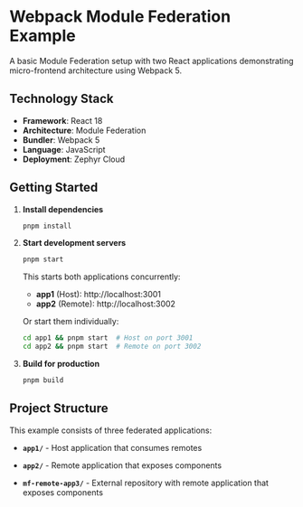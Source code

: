 # Webpack Module Federation Example

A basic Module Federation setup with two React applications demonstrating micro-frontend architecture using Webpack 5.

## Technology Stack

- **Framework**: React 18
- **Architecture**: Module Federation
- **Bundler**: Webpack 5
- **Language**: JavaScript
- **Deployment**: Zephyr Cloud


## Getting Started

1. **Install dependencies**
   ```bash
   pnpm install
   ```

2. **Start development servers**
   ```bash
   pnpm start
   ```
   
   This starts both applications concurrently:
   - **app1** (Host): http://localhost:3001
   - **app2** (Remote): http://localhost:3002
   
   Or start them individually:
   ```bash
   cd app1 && pnpm start  # Host on port 3001
   cd app2 && pnpm start  # Remote on port 3002

   ```

3. **Build for production**
   ```bash
   pnpm build
   ```

## Project Structure

This example consists of three federated applications:

- **`app1/`** - Host application that consumes remotes
- **`app2/`** - Remote application that exposes components

- **`mf-remote-app3/`** - External repository with remote application that exposes components